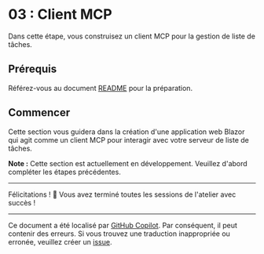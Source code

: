 # 03 : Client MCP

Dans cette étape, vous construisez un client MCP pour la gestion de liste de tâches.

## Prérequis

Référez-vous au document [README](../README.md#prerequisites) pour la préparation.

## Commencer

Cette section vous guidera dans la création d'une application web Blazor qui agit comme un client MCP pour interagir avec votre serveur de liste de tâches.

**Note :** Cette section est actuellement en développement. Veuillez d'abord compléter les étapes précédentes.

---

Félicitations ! 🎉 Vous avez terminé toutes les sessions de l'atelier avec succès !

---

Ce document a été localisé par [GitHub Copilot](https://docs.github.com/copilot/about-github-copilot/what-is-github-copilot). Par conséquent, il peut contenir des erreurs. Si vous trouvez une traduction inappropriée ou erronée, veuillez créer un [issue](../../../../../issues).